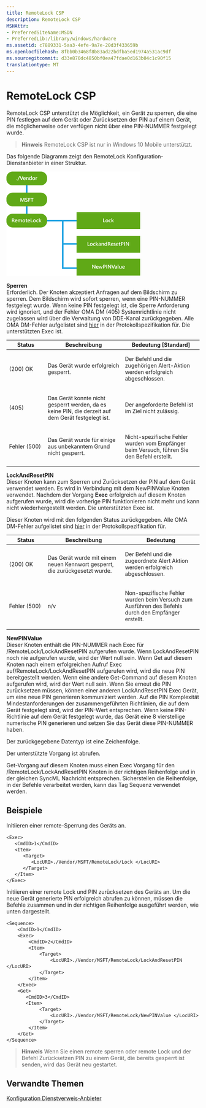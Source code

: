 ```yaml
---
title: RemoteLock CSP
description: RemoteLock CSP
MSHAttr:
- PreferredSiteName:MSDN
- PreferredLib:/library/windows/hardware
ms.assetid: c7889331-5aa3-4efe-9a7e-20d3f433659b
ms.openlocfilehash: 8fbb0b3468f8b83ad22bdfba5ed1974a531ac9df
ms.sourcegitcommit: d33e870dc4850bf0ea47fdae0d163b04c1c90f15
translationtype: MT
---
```

# <a name="remotelock-csp"></a>RemoteLock CSP


RemoteLock CSP unterstützt die Möglichkeit, ein Gerät zu sperren, die eine PIN festlegen auf dem Gerät oder Zurücksetzen der PIN auf einem Gerät, die möglicherweise oder verfügen nicht über eine PIN-NUMMER festgelegt wurde.

> **Hinweis**   RemoteLock CSP ist nur in Windows 10 Mobile unterstützt.

 

Das folgende Diagramm zeigt den RemoteLock Konfiguration-Dienstanbieter in einer Struktur.

![Bereitstellung\-Csp\-Remotelock](images/provisioning-csp-remotelock.png)

<a href="" id="lock"></a>**Sperren**  
Erforderlich. Der Knoten akzeptiert Anfragen auf dem Bildschirm zu sperren. Dem Bildschirm wird sofort sperren, wenn eine PIN-NUMMER festgelegt wurde. Wenn keine PIN festgelegt ist, die Sperre Anforderung wird ignoriert, und der Fehler OMA DM (405) Systemrichtlinie nicht zugelassen wird über die Verwaltung von DDE-Kanal zurückgegeben. Alle OMA DM-Fehler aufgelistet sind [hier](http://go.microsoft.com/fwlink/p/?LinkId=522607) in der Protokollspezifikation für. Die unterstützten Exec ist.

<table>
<colgroup>
<col width="20%" />
<col width="40%" />
<col width="40%" />
</colgroup>
<thead>
<tr class="header">
<th>Status</th>
<th>Beschreibung</th>
<th>Bedeutung [Standard]</th>
</tr>
</thead>
<tbody>
<tr class="odd">
<td><p>(200) OK</p></td>
<td><p>Das Gerät wurde erfolgreich gesperrt.</p></td>
<td><p>Der Befehl und die zugehörigen Alert-Aktion werden erfolgreich abgeschlossen.</p></td>
</tr>
<tr class="even">
<td><p>(405)</p></td>
<td><p>Das Gerät konnte nicht gesperrt werden, da es keine PIN, die derzeit auf dem Gerät festgelegt ist.</p></td>
<td><p>Der angeforderte Befehl ist im Ziel nicht zulässig.</p></td>
</tr>
<tr class="odd">
<td><p>Fehler (500)</p></td>
<td><p>Das Gerät wurde für einige aus unbekanntem Grund nicht gesperrt.</p></td>
<td><p>Nicht-spezifische Fehler wurden vom Empfänger beim Versuch, führen Sie den Befehl erstellt.</p></td>
</tr>
</tbody>
</table>

 

<a href="" id="lockandresetpin"></a>**LockAndResetPIN**  
Dieser Knoten kann zum Sperren und Zurücksetzen der PIN auf dem Gerät verwendet werden. Es wird in Verbindung mit dem NewPINValue Knoten verwendet. Nachdem der Vorgang **Exec** erfolgreich auf diesem Knoten aufgerufen wurde, wird die vorherige PIN funktionieren nicht mehr und kann nicht wiederhergestellt werden. Die unterstützten Exec ist.

Dieser Knoten wird mit den folgenden Status zurückgegeben. Alle OMA DM-Fehler aufgelistet sind [hier](http://go.microsoft.com/fwlink/p/?LinkId=522607) in der Protokollspezifikation für.

<table>
<colgroup>
<col width="20%" />
<col width="40%" />
<col width="<40></40>%" />
</colgroup>
<thead>
<tr class="header">
<th>Status</th>
<th>Beschreibung</th>
<th>Bedeutung</th>
</tr>
</thead>
<tbody>
<tr class="odd">
<td><p>(200) OK</p></td>
<td><p>Das Gerät wurde mit einem neuen Kennwort gesperrt, die zurückgesetzt wurde.</p></td>
<td><p>Der Befehl und die zugeordnete Alert Aktion werden erfolgreich abgeschlossen.</p></td>
</tr>
<tr class="even">
<td><p>Fehler (500)</p></td>
<td><p>n/v</p></td>
<td><p>Non-spezifische Fehler wurden beim Versuch zum Ausführen des Befehls durch den Empfänger erstellt.</p></td>
</tr>
</tbody>
</table>

 

<a href="" id="newpinvalue"></a>**NewPINValue**  
Dieser Knoten enthält die PIN-NUMMER nach Exec für /RemoteLock/LockAndResetPIN aufgerufen wurde. Wenn LockAndResetPIN noch nie aufgerufen wurde, wird der Wert null sein. Wenn Get auf diesem Knoten nach einem erfolgreichen Aufruf Exec auf/RemoteLock/LockAndResetPIN aufgerufen wird, wird die neue PIN bereitgestellt werden. Wenn eine andere Get-Command auf diesem Knoten aufgerufen wird, wird der Wert null sein. Wenn Sie erneut die PIN zurücksetzen müssen, können einer anderen LockAndResetPIN Exec Gerät, um eine neue PIN generieren kommuniziert werden. Auf die PIN Komplexität Mindestanforderungen der zusammengeführten Richtlinien, die auf dem Gerät festgelegt sind, wird der PIN-Wert entsprechen. Wenn keine PIN-Richtlinie auf dem Gerät festgelegt wurde, das Gerät eine 8 vierstellige numerische PIN generieren und setzen Sie das Gerät diese PIN-NUMMER haben.

Der zurückgegebene Datentyp ist eine Zeichenfolge.

Der unterstützte Vorgang ist abrufen.

Get-Vorgang auf diesem Knoten muss einen Exec Vorgang für den /RemoteLock/LockAndResetPIN Knoten in der richtigen Reihenfolge und in der gleichen SyncML Nachricht entsprechen. Sicherstellen die Reihenfolge, in der Befehle verarbeitet werden, kann das Tag Sequenz verwendet werden.

## <a name="examples"></a>Beispiele


Initiieren einer remote-Sperrung des Geräts an.

``` syntax
<Exec>
   <CmdID>1</CmdID> 
   <Item> 
      <Target> 
         <LocURI>./Vendor/MSFT/RemoteLock/Lock </LocURI> 
      </Target> 
   </Item> 
</Exec>
```

Initiieren einer remote Lock und PIN zurücksetzen des Geräts an. Um die neue Gerät generierte PIN erfolgreich abrufen zu können, müssen die Befehle zusammen und in der richtigen Reihenfolge ausgeführt werden, wie unten dargestellt.

``` syntax
<Sequence>
    <CmdID>1</CmdID> 
    <Exec>
        <CmdID>2</CmdID> 
        <Item> 
            <Target> 
                <LocURI>./Vendor/MSFT/RemoteLock/LockAndResetPIN </LocURI> 
            </Target> 
        </Item> 
    </Exec>
    <Get>
       <CmdID>3</CmdID> 
       <Item> 
            <Target> 
                <LocURI>./Vendor/MSFT/RemoteLock/NewPINValue </LocURI> 
            </Target> 
        </Item> 
    </Get>
</Sequence>
```

> **Hinweis**  Wenn Sie einen remote sperren oder remote Lock und der Befehl Zurücksetzen PIN zu einem Gerät, die bereits gesperrt ist senden, wird das Gerät neu gestartet.

 

## <a name="related-topics"></a>Verwandte Themen


[Konfiguration Dienstverweis-Anbieter](configuration-service-provider-reference.md)

 

 






